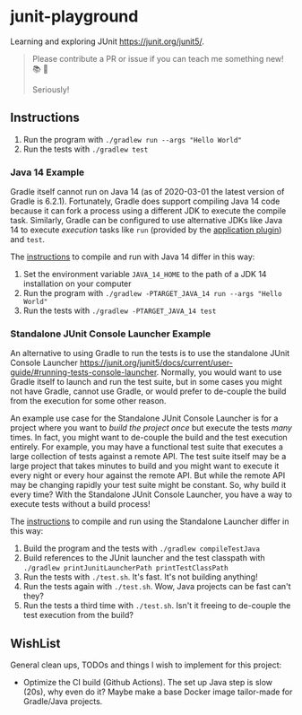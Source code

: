 # junit-playground

Learning and exploring JUnit <https://junit.org/junit5/>.

> Please contribute a PR or issue if you can teach me something new! :books: :school:
>
> Seriously!

## Instructions

1. Run the program with `./gradlew run --args "Hello World"`
1. Run the tests with `./gradlew test`

### Java 14 Example

Gradle itself cannot run on Java 14 (as of 2020-03-01 the latest version of Gradle is 6.2.1). Fortunately, Gradle does 
support compiling Java 14 code because it can fork a process using a different JDK to execute the compile task. 
Similarly, Gradle can be configured to use alternative JDKs like Java 14 to execute *execution* tasks like `run` 
(provided by the [application plugin](<https://docs.gradle.org/current/userguide/application_plugin.html>)) and `test`.

The [instructions](#instructions) to compile and run with Java 14 differ in this way:

1. Set the environment variable `JAVA_14_HOME` to the path of a JDK 14 installation on your computer
1. Run the program with `./gradlew -PTARGET_JAVA_14 run --args "Hello World"`
1. Run the tests with `./gradlew -PTARGET_JAVA_14 test`

### Standalone JUnit Console Launcher Example

An alternative to using Gradle to run the tests is to use the standalone JUnit Console Launcher <https://junit.org/junit5/docs/current/user-guide/#running-tests-console-launcher>.
Normally, you would want to use Gradle itself to launch and run the test suite, but in some cases you might not have
Gradle, cannot use Gradle, or would prefer to de-couple the build from the execution for some other reason. 

An example use case for the Standalone JUnit Console Launcher is for a project where you want to *build the project 
once* but execute the tests *many* times. In fact, you might want to de-couple the build and the test execution 
entirely. For example, you may have a functional test suite that executes a large collection of tests against a remote
API. The test suite itself may be a large project that takes minutes to build and you might want to execute it every
night or every hour against the remote API. But while the remote API may be changing rapidly your test suite might be 
constant. So, why build it every time? With the Standalone JUnit Console Launcher, you have a way to execute tests 
without a build process!    

The [instructions](#instructions) to compile and run using the Standalone Launcher differ in this way:

1. Build the program and the tests with `./gradlew compileTestJava`
1. Build references to the JUnit launcher and the test classpath  with `./gradlew printJunitLauncherPath printTestClassPath`
1. Run the tests with `./test.sh`. It's fast. It's not building anything!
1. Run the tests again with `./test.sh`. Wow, Java projects can be fast can't they?
1. Run the tests a third time with `./test.sh`. Isn't it freeing to de-couple the test execution from the build? 


## WishList

General clean ups, TODOs and things I wish to implement for this project:

* Optimize the CI build (Github Actions). The set up Java step is slow (20s), why even do it? Maybe make a base Docker 
  image tailor-made for Gradle/Java projects. 